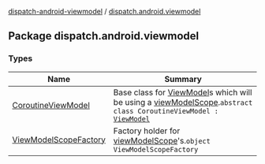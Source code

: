 [dispatch-android-viewmodel](../index.md) / [dispatch.android.viewmodel](./index.md)

## Package dispatch.android.viewmodel

### Types

| Name | Summary |
|---|---|
| [CoroutineViewModel](-coroutine-view-model/index.md) | Base class for [ViewModel](https://developer.android.com/reference/androidx/androidx/lifecycle/ViewModel.html)s which will be using a [viewModelScope](-coroutine-view-model/view-model-scope.md).`abstract class CoroutineViewModel : `[`ViewModel`](https://developer.android.com/reference/androidx/androidx/lifecycle/ViewModel.html) |
| [ViewModelScopeFactory](-view-model-scope-factory/index.md) | Factory holder for [viewModelScope](-coroutine-view-model/view-model-scope.md)'s.`object ViewModelScopeFactory` |
